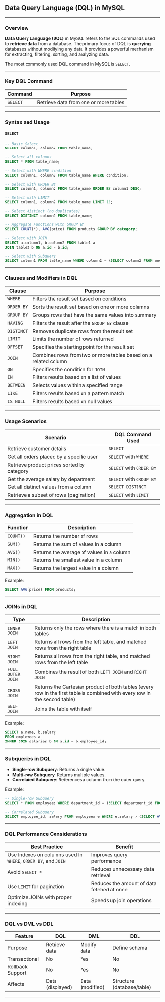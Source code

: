 ## Data Query Language (DQL) in MySQL

---

### Overview

**Data Query Language (DQL)** in MySQL refers to the SQL commands used to **retrieve data** from a database. The primary focus of DQL is **querying** databases without modifying any data. It provides a powerful mechanism for extracting, filtering, sorting, and analyzing data.

The most commonly used DQL command in MySQL is `SELECT`.

---

### Key DQL Command

| Command   | Purpose                                      |
|-----------|----------------------------------------------|
| `SELECT`  | Retrieve data from one or more tables        |

---

### Syntax and Usage

#### `SELECT`
```sql
-- Basic Select
SELECT column1, column2 FROM table_name;

-- Select all columns
SELECT * FROM table_name;

-- Select with WHERE condition
SELECT column1, column2 FROM table_name WHERE condition;

-- Select with ORDER BY
SELECT column1, column2 FROM table_name ORDER BY column1 DESC;

-- Select with LIMIT
SELECT column1, column2 FROM table_name LIMIT 10;

-- Select distinct (no duplicates)
SELECT DISTINCT column1 FROM table_name;

-- Aggregate Functions with GROUP BY
SELECT COUNT(*), AVG(price) FROM products GROUP BY category;

-- Select with JOIN
SELECT a.column1, b.column2 FROM table1 a
JOIN table2 b ON a.id = b.id;

-- Select with Subquery
SELECT column1 FROM table_name WHERE column2 = (SELECT column2 FROM another_table);
```

---

### Clauses and Modifiers in DQL

| Clause           | Purpose                                           |
|------------------|---------------------------------------------------|
| `WHERE`          | Filters the result set based on conditions         |
| `ORDER BY`       | Sorts the result set based on one or more columns |
| `GROUP BY`       | Groups rows that have the same values into summary |
| `HAVING`         | Filters the result after the `GROUP BY` clause    |
| `DISTINCT`       | Removes duplicate rows from the result set        |
| `LIMIT`          | Limits the number of rows returned                |
| `OFFSET`         | Specifies the starting point for the result set   |
| `JOIN`           | Combines rows from two or more tables based on a related column |
| `ON`             | Specifies the condition for `JOIN`                |
| `IN`             | Filters results based on a list of values         |
| `BETWEEN`        | Selects values within a specified range           |
| `LIKE`           | Filters results based on a pattern match          |
| `IS NULL`        | Filters results based on null values              |

---

### Usage Scenarios

| Scenario                                      | DQL Command Used          |
|-----------------------------------------------|---------------------------|
| Retrieve customer details                     | `SELECT`                  |
| Get all orders placed by a specific user      | `SELECT` with `WHERE`     |
| Retrieve product prices sorted by category    | `SELECT` with `ORDER BY`  |
| Get the average salary by department          | `SELECT` with `GROUP BY`  |
| Get all distinct values from a column         | `SELECT DISTINCT`         |
| Retrieve a subset of rows (pagination)        | `SELECT` with `LIMIT`     |

---

### Aggregation in DQL

| Function          | Description                                      |
|-------------------|--------------------------------------------------|
| `COUNT()`         | Returns the number of rows                      |
| `SUM()`           | Returns the sum of values in a column           |
| `AVG()`           | Returns the average of values in a column       |
| `MIN()`           | Returns the smallest value in a column          |
| `MAX()`           | Returns the largest value in a column           |

Example:
```sql
SELECT AVG(price) FROM products;
```

---

### JOINs in DQL

| Type              | Description                                      |
|-------------------|--------------------------------------------------|
| `INNER JOIN`      | Returns only the rows where there is a match in both tables |
| `LEFT JOIN`       | Returns all rows from the left table, and matched rows from the right table |
| `RIGHT JOIN`      | Returns all rows from the right table, and matched rows from the left table |
| `FULL OUTER JOIN` | Combines the result of both `LEFT JOIN` and `RIGHT JOIN` |
| `CROSS JOIN`      | Returns the Cartesian product of both tables (every row in the first table is combined with every row in the second table) |
| `SELF JOIN`       | Joins the table with itself                      |

Example:
```sql
SELECT a.name, b.salary
FROM employees a
INNER JOIN salaries b ON a.id = b.employee_id;
```

---

### Subqueries in DQL

- **Single-row Subquery**: Returns a single value.
- **Multi-row Subquery**: Returns multiple values.
- **Correlated Subquery**: References a column from the outer query.

Example:
```sql
-- Single-row Subquery
SELECT * FROM employees WHERE department_id = (SELECT department_id FROM departments WHERE name = 'HR');

-- Correlated Subquery
SELECT employee_id, salary FROM employees e WHERE e.salary > (SELECT AVG(salary) FROM employees WHERE department_id = e.department_id);
```

---

### DQL Performance Considerations

| Best Practice                          | Benefit                                      |
|----------------------------------------|----------------------------------------------|
| Use indexes on columns used in `WHERE`, `ORDER BY`, and `JOIN` | Improves query performance                   |
| Avoid `SELECT *`                       | Reduces unnecessary data retrieval           |
| Use `LIMIT` for pagination             | Reduces the amount of data fetched at once   |
| Optimize JOINs with proper indexing    | Speeds up join operations                    |

---

### DQL vs DML vs DDL

| Feature         | DQL                               | DML                             | DDL                             |
|-----------------|-----------------------------------|---------------------------------|----------------------------------|
| Purpose         | Retrieve data                    | Modify data                     | Define schema                   |
| Transactional   | No                                | Yes                             | No                               |
| Rollback Support| No                                | Yes                             | No                               |
| Affects         | Data (displayed)                  | Data (modified)                 | Structure (database/table)       |

---

